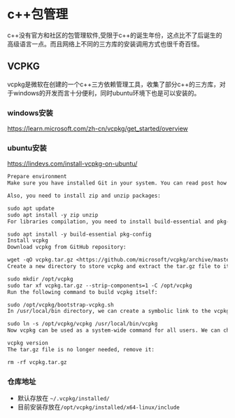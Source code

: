 # c++包管理

c++没有官方和社区的包管理软件,受限于c++的诞生年份，这点比不了后诞生的高级语言一点。而且网络上不同的三方库的安装调用方式也很千奇百怪。

## VCPKG

vcpkg是微软在创建的一个c++三方依赖管理工具，收集了部分c++的三方库，对于windows的开发而言十分便利，同时ubuntu环境下也是可以安装的。

### windows安装

<https://learn.microsoft.com/zh-cn/vcpkg/get_started/overview>

### ubuntu安装

<https://lindevs.com/install-vcpkg-on-ubuntu/>

```txt
Prepare environment
Make sure you have installed Git in your system. You can read post how to install it.

Also, you need to install zip and unzip packages:

sudo apt update
sudo apt install -y zip unzip
For libraries compilation, you need to install build-essential and pkg-config packages:

sudo apt install -y build-essential pkg-config
Install vcpkg
Download vcpkg from GitHub repository:

wget -qO vcpkg.tar.gz <https://github.com/microsoft/vcpkg/archive/master.tar.gz>
Create a new directory to store vcpkg and extract the tar.gz file to it:

sudo mkdir /opt/vcpkg
sudo tar xf vcpkg.tar.gz --strip-components=1 -C /opt/vcpkg
Run the following command to build vcpkg itself:

sudo /opt/vcpkg/bootstrap-vcpkg.sh
In /usr/local/bin directory, we can create a symbolic link to the vcpkg command:

sudo ln -s /opt/vcpkg/vcpkg /usr/local/bin/vcpkg
Now vcpkg can be used as a system-wide command for all users. We can check vcpkg version with command:

vcpkg version
The tar.gz file is no longer needed, remove it:

rm -rf vcpkg.tar.gz
```

### 仓库地址

+ 默认存放在 ``~/.vcpkg/installed/``
+ 目前安装存放在``/opt/vcpkg/installed/x64-linux/include``

